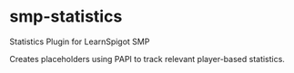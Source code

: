 # smp-statistics
Statistics Plugin for LearnSpigot SMP

Creates placeholders using PAPI to track relevant player-based statistics.
